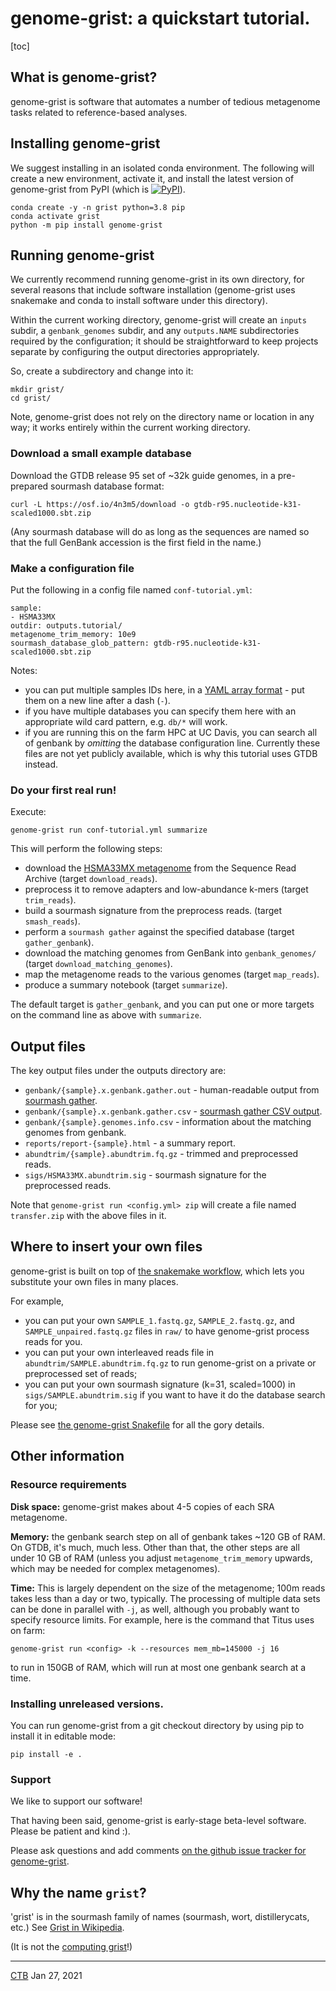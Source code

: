 # genome-grist: a quickstart tutorial.

[toc]

## What is genome-grist?

genome-grist is software that automates a number of tedious metagenome tasks related to reference-based analyses.

## Installing genome-grist

We suggest installing in an isolated conda environment. The following will create a new environment, activate it, and install the latest version of genome-grist from PyPI (which is <a href="https://pypi.org/project/genome-grist/"><img alt="PyPI" src="https://badge.fury.io/py/genome-grist.svg"></a>).

```
conda create -y -n grist python=3.8 pip
conda activate grist
python -m pip install genome-grist
```
## Running genome-grist

We currently recommend running genome-grist in its own directory, for several reasons that include software installation (genome-grist uses snakemake and conda to install software under this directory).

Within the current working directory, genome-grist will create an `inputs` subdir, a `genbank_genomes` subdir, and any `outputs.NAME` subdirectories required by the configuration; it should be straightforward to keep projects separate by configuring the output directories appropriately.

So, create a subdirectory and change into it:
```shell
mkdir grist/
cd grist/
```
Note, genome-grist does not rely on the directory name or location in any way; it works entirely within the current working directory.

### Download a small example database

Download the GTDB release 95 set of ~32k guide genomes, in a pre-prepared sourmash database format:
```
curl -L https://osf.io/4n3m5/download -o gtdb-r95.nucleotide-k31-scaled1000.sbt.zip
```
(Any sourmash database will do as long as the sequences are named so that the full GenBank accession is the first field in the name.)

### Make a configuration file

Put the following in a config file named `conf-tutorial.yml`:
```
sample:
- HSMA33MX
outdir: outputs.tutorial/
metagenome_trim_memory: 10e9
sourmash_database_glob_pattern: gtdb-r95.nucleotide-k31-scaled1000.sbt.zip
```

Notes:
* you can put multiple samples IDs here, in a [YAML array format](https://www.cloudbees.com/blog/yaml-tutorial-everything-you-need-get-started/) - put them on a new line after a dash (`-`).
* if you have multiple databases you can specify them here with an appropriate wild card pattern, e.g. `db/*` will work.
* if you are running this on the farm HPC at UC Davis, you can search all of genbank by *omitting* the database configuration line. Currently these files are not yet publicly available, which is why this tutorial uses GTDB instead.

### Do your first real run!

Execute:
```
genome-grist run conf-tutorial.yml summarize
```

This will perform the following steps:
* download the [HSMA33MX metagenome](https://www.ncbi.nlm.nih.gov/sra/?term=HSMA33MX) from the Sequence Read Archive (target `download_reads`).
* preprocess it to remove adapters and low-abundance k-mers (target `trim_reads`).
* build a sourmash signature from the preprocess reads. (target `smash_reads`).
* perform a `sourmash gather` against the specified database (target `gather_genbank`).
* download the matching genomes from GenBank into `genbank_genomes/` (target `download_matching_genomes`).
* map the metagenome reads to the various genomes (target `map_reads`).
* produce a summary notebook (target `summarize`).

The default target is `gather_genbank`, and you can put one or more targets on the command line as above with `summarize`.

## Output files

The key output files under the outputs directory are:

* `genbank/{sample}.x.genbank.gather.out` - human-readable output from [sourmash gather](https://sourmash.readthedocs.io/en/latest/classifying-signatures.html).
* `genbank/{sample}.x.genbank.gather.csv` - [sourmash gather CSV output](https://sourmash.readthedocs.io/en/latest/classifying-signatures.html).
* `genbank/{sample}.genomes.info.csv` - information about the matching genomes from genbank.
* `reports/report-{sample}.html` - a summary report.
* `abundtrim/{sample}.abundtrim.fq.gz` - trimmed and preprocessed reads.
* `sigs/HSMA33MX.abundtrim.sig` - sourmash signature for the preprocessed reads.

Note that `genome-grist run <config.yml> zip` will create a file named `transfer.zip` with the above files in it.

## Where to insert your own files

genome-grist is built on top of [the snakemake workflow](https://snakemake.readthedocs.io/en/stable/), which lets you substitute your own files in many places.

For example,
* you can put your own `SAMPLE_1.fastq.gz`, `SAMPLE_2.fastq.gz`, and `SAMPLE_unpaired.fastq.gz` files in `raw/` to have genome-grist process reads for you.
* you can put your own interleaved reads file in `abundtrim/SAMPLE.abundtrim.fq.gz` to run genome-grist on a private or preprocessed set of reads;
* you can put your own sourmash signature (k=31, scaled=1000) in `sigs/SAMPLE.abundtrim.sig` if you want to have it do the database search for you;

Please see [the genome-grist Snakefile](https://github.com/dib-lab/genome-grist/blob/latest/genome_grist/conf/Snakefile) for all the gory details.

## Other information

### Resource requirements

**Disk space:** genome-grist makes about 4-5 copies of each SRA metagenome.

**Memory:** the genbank search step on all of genbank takes ~120 GB of RAM. On GTDB, it's much, much less. Other than that, the other steps are all under 10 GB of RAM (unless you adjust `metagenome_trim_memory` upwards, which may be needed for complex metagenomes).

**Time:** This is largely dependent on the size of the metagenome; 100m reads takes less than a day or two, typically. The processing of multiple data sets can be done in parallel with `-j`, as well, although you probably want to specify resource limits. For example, here is the command that Titus uses on farm:
```
genome-grist run <config> -k --resources mem_mb=145000 -j 16
```
to run in 150GB of RAM, which will run at most one genbank search at a time.

### Installing unreleased versions.

You can run genome-grist from a git checkout directory by using pip to install it in editable mode:
```
pip install -e .
```

### Support

We like to support our software!

That having been said, genome-grist is early-stage beta-level software. Please be patient and kind :).

Please ask questions and add comments [on the github issue tracker for genome-grist](https://github.com/dib-lab/genome-grist/issues).

## Why the name `grist`?

'grist' is in the sourmash family of names (sourmash, wort, distillerycats, etc.) See [Grist in Wikipedia](https://en.wikipedia.org/wiki/Grist).

(It is not the [computing grist](https://en.wikipedia.org/wiki/Grist_(computing))!)

---

[CTB](https://twitter.com/ctitusbrown/) Jan 27, 2021
